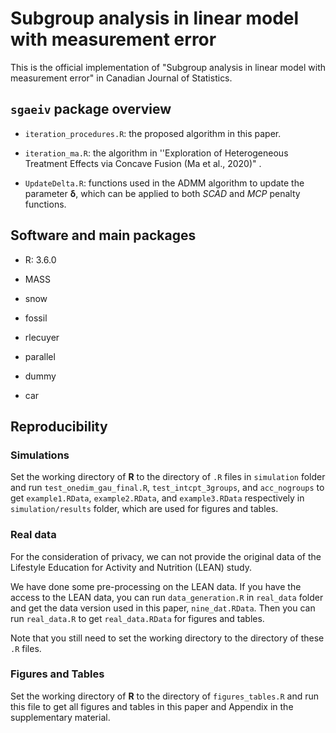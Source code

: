 # Subgroup analysis in linear model with measurement error

This is the official implementation of "Subgroup analysis in linear model with measurement error" in Canadian Journal of Statistics.

## `sgaeiv` package overview

- `iteration_procedures.R`: the proposed algorithm in this paper.

- `iteration_ma.R`: the algorithm in ''Exploration of Heterogeneous Treatment Effects via Concave Fusion (Ma et al., 2020)" .

- `UpdateDelta.R`: functions used in the ADMM algorithm to update the parameter $\boldsymbol{\delta}$, which can be applied to both *SCAD* and *MCP* penalty functions.

## Software and main packages

- R: 3.6.0

- MASS

- snow

- fossil

- rlecuyer

- parallel

- dummy

- car

## Reproducibility

### Simulations

Set the working directory of **R** to the directory of `.R` files in `simulation` folder and run `test_onedim_gau_final.R`, `test_intcpt_3groups`, and `acc_nogroups` to get `example1.RData`, `example2.RData`, and `example3.RData` respectively in `simulation/results` folder, which are used for figures and tables.

### Real data

For the consideration of privacy, we can not provide the original data of the Lifestyle Education for Activity and Nutrition (LEAN) study.

We have done some pre-processing on the LEAN data. If you have the access to the LEAN data, you can run `data_generation.R` in `real_data` folder and get the data version used in this paper, `nine_dat.RData`. Then you can run `real_data.R` to get `real_data.RData` for figures and tables.

Note that you still need to set the working directory to the directory of these `.R` files.

### Figures and Tables

Set the working directory of **R** to the directory of `figures_tables.R` and run this file to get all figures and tables in this paper and Appendix in the supplementary material.
